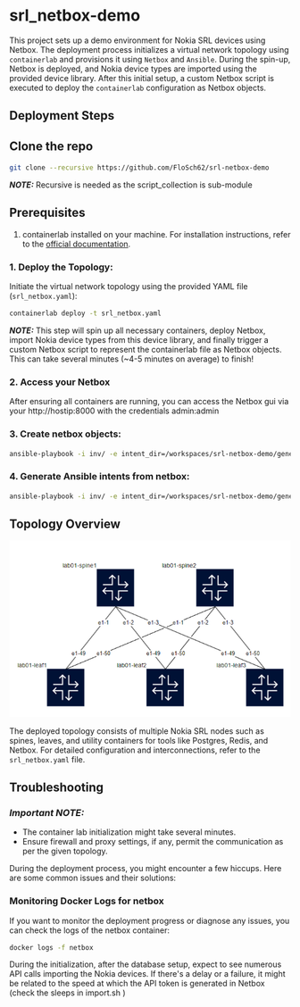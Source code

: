 # srl_netbox-demo

This project sets up a demo environment for Nokia SRL devices using Netbox. The deployment process initializes a virtual network topology using `containerlab` and provisions it using `Netbox` and `Ansible`. During the spin-up, Netbox is deployed, and Nokia device types are imported using the provided device library. After this initial setup, a custom Netbox script is executed to deploy the `containerlab` configuration as Netbox objects.

## Deployment Steps

## Clone the repo
```bash
git clone --recursive https://github.com/FloSch62/srl-netbox-demo
```
**_NOTE:_**  Recursive is needed as the script_collection is sub-module

## Prerequisites

1. containerlab installed on your machine. For installation instructions, refer to the [official documentation](https://containerlab.srlinux.dev/install/).

### 1. Deploy the Topology:

Initiate the virtual network topology using the provided YAML file (`srl_netbox.yaml`):

```bash
containerlab deploy -t srl_netbox.yaml
```
**_NOTE:_**  This step will spin up all necessary containers, deploy Netbox, import Nokia device types from this device library, and finally trigger a custom Netbox script to represent the containerlab file as Netbox objects. This can take several minutes (~4-5 minutes on average) to finish! 

### 2. Access your Netbox
After ensuring all containers are running, you can access the Netbox gui via your http://hostip:8000 with the credentials admin:admin

### 3. Create netbox objects:

```bash
ansible-playbook -i inv/ -e intent_dir=/workspaces/srl-netbox-demo/generated_intents --diff playbooks/netbox_generate_intents.yml -t services
```

### 4. Generate Ansible intents from netbox:

```bash
ansible-playbook -i inv/ -e intent_dir=/workspaces/srl-netbox-demo/generated_intents --diff playbooks/netbox_generate_intents.yml -t services
```

## Topology Overview

![Drawio Example](/img/topo.png)

The deployed topology consists of multiple Nokia SRL nodes such as spines, leaves, and utility containers for tools like Postgres, Redis, and Netbox. For detailed configuration and interconnections, refer to the `srl_netbox.yaml` file.


## Troubleshooting 

### **_Important NOTE:_**  
- The container lab initialization might take several minutes.
- Ensure firewall and proxy settings, if any, permit the communication as per the given topology.

During the deployment process, you might encounter a few hiccups. Here are some common issues and their solutions:

### Monitoring Docker Logs for netbox

If you want to monitor the deployment progress or diagnose any issues, you can check the logs of the netbox container:

```bash
docker logs -f netbox
```

During the initialization, after the database setup, expect to see numerous API calls importing the Nokia devices. If there's a delay or a failure, it might be related to the speed at which the API token is generated in Netbox (check the sleeps in import.sh )
